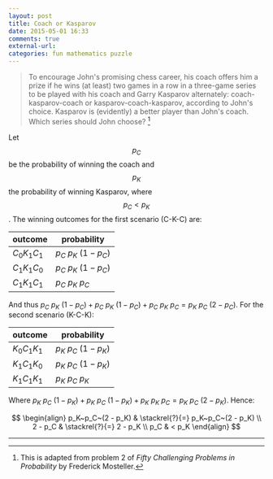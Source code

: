 ```yaml
---
layout: post
title: Coach or Kasparov
date: 2015-05-01 16:33
comments: true
external-url:
categories: fun mathematics puzzle
---
```


> To encourage John's promising chess career, his coach offers him a prize if he wins (at least) two games in a row in a three-game series to be played with his coach and Garry Kasparov alternately: coach-kasparov-coach or kasparov-coach-kasparov, according to John's choice. Kasparov is (evidently) a better player than John's coach. Which series should John choose?  [^a]

  [^a]: This is adapted from problem 2 of _Fifty Challenging Problems in Probability_ by Frederick Mosteller.

Let $$p_C$$ be the probability of winning the coach and $$p_K$$ the probability of winning Kasparov, where $$p_C < p_K$$. The winning outcomes for the first scenario (C-K-C) are:

| outcome     | probability       |
|-------------|-------------------|
| $C_0K_1C_1$ | $p_C~p_K~(1-p_C)$ |
| $C_1K_1C_0$ | $p_C~p_K~(1-p_C)$ |
| $C_1K_1C_1$ | $p_C~p_K~p_C$     |

And thus $p_C~p_K~(1-p_C) + p_C~p_K~(1-p_C) + p_C~p_K~p_C = p_K~p_C~(2 - p_C)$. For the second scenario (K-C-K):

| outcome     | probability       |
|-------------|-------------------|
| $K_0C_1K_1$ | $p_K~p_C~(1-p_K)$ |
| $K_1C_1K_0$ | $p_K~p_C~(1-p_K)$ |
| $K_1C_1K_1$ | $p_K~p_C~p_K$     |

Where $p_K~p_C~(1-p_K) + p_K~p_C~(1-p_K) + p_K~p_K~p_C = p_K~p_C~(2 - p_K)$. Hence:

$$
\begin{align}
p_K~p_C~(2 - p_K) & \stackrel{?}{=} p_K~p_C~(2 - p_K) \\
2 - p_C & \stackrel{?}{=} 2 - p_K \\
p_C & < p_K
\end{align}
$$

---
